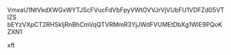 VmxaU1NtVkdXWGxWYTJScFVucFdVbFpyVWtOVVJrVjVUbFU1VDFZd05VTlZS
bEYzVXpCT2RHSkljRnBhCmVqQTVRMmR3YjJWdFVUMEtDbXg1WlE9PQoKZXN1

xft